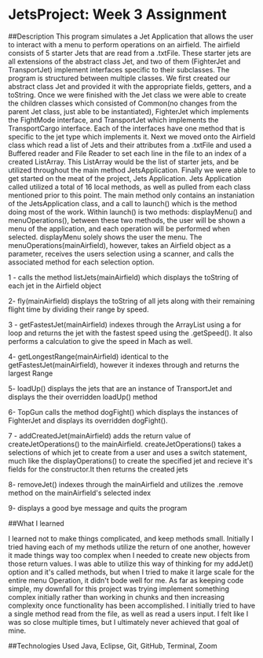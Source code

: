 # JetsProject: Week 3 Assignment


##Description
This program simulates a Jet Application that allows the user to interact with a menu to perform operations on an airfield. The airfield consists of 5 starter Jets that are read from a .txtFile. These starter jets are all extensions of the abstract class Jet, and two of them (FighterJet and TransportJet) implement interfaces specific to their subclasses. The program is structured between multiple classes. We first created our abstract class Jet and provided it with the appropriate fields, getters, and a toString. Once we were finished with the Jet class we were able to create the children classes which consisted of Common(no changes from the parent Jet class, just able to be instantiated), FighterJet which implements the FightMode interface, and  TransportJet which implements the TransportCargo interface. Each of the interfaces have one method that is specific to the jet type which implements it. Next we moved onto the Airfield class which read a list of Jets and their attributes from a .txtFile and used a Buffered reader and File Reader to set each line in the file to an index of a created ListArray.
This ListArray would be the list of starter jets, and be utilized throughout the main method JetsApplication.
Finally we were able to get started on the meat of the project, Jets Application. Jets Application called utilized a total of 16 local methods, as well as pulled from each class mentioned prior to this point. The main method only contains an instaniation of the JetsApplication class, and a call to launch() which is the method doing most of the work. Within launch() is two methods: displayMenu() and menuOperations(), between these two methods, the user will be shown a menu of the application, and each operation will be performed when selected. displayMenu solely shows the user the menu. The menuOperations(mainAirfield), however, takes an Airfield object as a parameter, receives the users selection using a scanner, and calls the associated method for each selection option.

1 - calls the method listJets(mainAirfield) which displays the toString of each jet in the Airfield object

2- fly(mainAirfield) displays the toString of all jets along with their remaining flight time by dividing their range by speed.

3 - getFastestJet(mainAirfield) indexes through the ArrayList using a for loop and returns the jet with the fastest speed using the .getSpeed(). It also performs a calculation to give the speed in Mach as well.

4- getLongestRange(mainAirfield) identical to the getFastestJet(mainAirfield), however it indexes through and returns the largest Range

5- loadUp() displays the jets that are an instance of TransportJet and displays the their overridden loadUp() method

6- TopGun calls the method dogFight() which displays the instances of FighterJet and displays its overridden dogFight().

7 - addCreatedJet(mainAirfield) adds the return value of createJetOperations() to the mainAirfield. createJetOperations() takes a selections of which jet to create from a user and uses a switch statement, much like the displayOperations() to create the specified jet and recieve it's fields for the constructor.It then returns the created jets

8- removeJet() indexes through the mainAirfield and utilizes the .remove method on the mainAirfield's selected index

9- displays a good bye message and quits the program


##What I learned

I learned not to make things complicated, and keep methods small. Initially I tried having each of my methods utilize the return of one another, however it made things way too complex when I needed to create new objects from those return values. I was able to utilize this way of thinking for my addJet() option and it's called methods, but when I tried to make it large scale for the entire menu Operation, it didn't bode well for me. As far as keeping code simple, my downfall for this project was trying implement something complex initially rather than working in chunks and then increasing complexity once functionality has been accomplished. I initially tried to have a single method read from the file, as well as read a users input. I felt like I was so close multiple times, but I ultimately never achieved that goal of mine. 

##Technologies Used
Java, Eclipse, Git, GitHub, Terminal, Zoom
